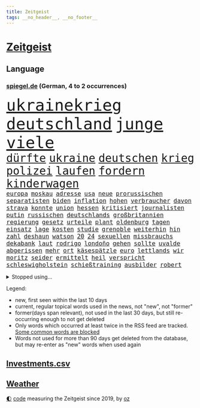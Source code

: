 ```yaml
---
title: Zeitgeist
tags: __no_header__, __no_footer__
---
```


# [Zeitgeist](https://oliz.io/zeitgeist/)

## Language

<h3><a href="https://www.spiegel.de" target="_blank">spiegel.de</a> (German, 4 to 2 occurrences)</h3>
<p style="font-family:monospace">
<span style="font-size:32pt"><a href="news_links.html#ukrainekrieg" class="current">ukrainekrieg</a></span>
<span style="font-size:32pt"><a href="news_links.html#deutschland" class="current">deutschland</a></span>
<span style="font-size:32pt"><a href="news_links.html#junge" class="current">junge</a></span>
<span style="font-size:32pt"><a href="news_links.html#viele" class="current">viele</a></span>
<br>
<span style="font-size:22pt"><a href="news_links.html#dürfte" class="current">dürfte</a></span>
<span style="font-size:22pt"><a href="news_links.html#ukraine" class="current">ukraine</a></span>
<span style="font-size:22pt"><a href="news_links.html#deutschen" class="current">deutschen</a></span>
<span style="font-size:22pt"><a href="news_links.html#krieg" class="current">krieg</a></span>
<span style="font-size:22pt"><a href="news_links.html#polizei" class="current">polizei</a></span>
<span style="font-size:22pt"><a href="news_links.html#laufen" class="current">laufen</a></span>
<span style="font-size:22pt"><a href="news_links.html#fordern" class="current">fordern</a></span>
<span style="font-size:22pt"><a href="news_links.html#kinderwagen" class="new">kinderwagen</a></span>
<br>
<span style="font-size:12pt"><a href="news_links.html#europa" class="current">europa</a></span>
<span style="font-size:12pt"><a href="news_links.html#moskau" class="current">moskau</a></span>
<span style="font-size:12pt"><a href="news_links.html#adresse" class="current">adresse</a></span>
<span style="font-size:12pt"><a href="news_links.html#usa" class="current">usa</a></span>
<span style="font-size:12pt"><a href="news_links.html#neue" class="current">neue</a></span>
<span style="font-size:12pt"><a href="news_links.html#prorussischen" class="current">prorussischen</a></span>
<span style="font-size:12pt"><a href="news_links.html#separatisten" class="current">separatisten</a></span>
<span style="font-size:12pt"><a href="news_links.html#biden" class="current">biden</a></span>
<span style="font-size:12pt"><a href="news_links.html#inflation" class="current">inflation</a></span>
<span style="font-size:12pt"><a href="news_links.html#hohen" class="current">hohen</a></span>
<span style="font-size:12pt"><a href="news_links.html#verbraucher" class="current">verbraucher</a></span>
<span style="font-size:12pt"><a href="news_links.html#davon" class="current">davon</a></span>
<span style="font-size:12pt"><a href="news_links.html#strava" class="new">strava</a></span>
<span style="font-size:12pt"><a href="news_links.html#konnte" class="current">konnte</a></span>
<span style="font-size:12pt"><a href="news_links.html#union" class="current">union</a></span>
<span style="font-size:12pt"><a href="news_links.html#hessen" class="current">hessen</a></span>
<span style="font-size:12pt"><a href="news_links.html#kritisiert" class="current">kritisiert</a></span>
<span style="font-size:12pt"><a href="news_links.html#journalisten" class="current">journalisten</a></span>
<span style="font-size:12pt"><a href="news_links.html#putin" class="current">putin</a></span>
<span style="font-size:12pt"><a href="news_links.html#russischen" class="current">russischen</a></span>
<span style="font-size:12pt"><a href="news_links.html#deutschlands" class="current">deutschlands</a></span>
<span style="font-size:12pt"><a href="news_links.html#großbritannien" class="current">großbritannien</a></span>
<span style="font-size:12pt"><a href="news_links.html#regierung" class="current">regierung</a></span>
<span style="font-size:12pt"><a href="news_links.html#gesetz" class="current">gesetz</a></span>
<span style="font-size:12pt"><a href="news_links.html#urteile" class="current">urteile</a></span>
<span style="font-size:12pt"><a href="news_links.html#plant" class="current">plant</a></span>
<span style="font-size:12pt"><a href="news_links.html#oldenburg" class="new">oldenburg</a></span>
<span style="font-size:12pt"><a href="news_links.html#tagen" class="current">tagen</a></span>
<span style="font-size:12pt"><a href="news_links.html#einsatz" class="current">einsatz</a></span>
<span style="font-size:12pt"><a href="news_links.html#lage" class="current">lage</a></span>
<span style="font-size:12pt"><a href="news_links.html#kosten" class="current">kosten</a></span>
<span style="font-size:12pt"><a href="news_links.html#studie" class="current">studie</a></span>
<span style="font-size:12pt"><a href="news_links.html#grenoble" class="current">grenoble</a></span>
<span style="font-size:12pt"><a href="news_links.html#weiterhin" class="current">weiterhin</a></span>
<span style="font-size:12pt"><a href="news_links.html#hin" class="current">hin</a></span>
<span style="font-size:12pt"><a href="news_links.html#zahl" class="current">zahl</a></span>
<span style="font-size:12pt"><a href="news_links.html#deshaun" class="new">deshaun</a></span>
<span style="font-size:12pt"><a href="news_links.html#watson" class="new">watson</a></span>
<span style="font-size:12pt"><a href="news_links.html#20" class="current">20</a></span>
<span style="font-size:12pt"><a href="news_links.html#24" class="current">24</a></span>
<span style="font-size:12pt"><a href="news_links.html#sexuellen" class="current">sexuellen</a></span>
<span style="font-size:12pt"><a href="news_links.html#missbrauchs" class="current">missbrauchs</a></span>
<span style="font-size:12pt"><a href="news_links.html#dekabank" class="new">dekabank</a></span>
<span style="font-size:12pt"><a href="news_links.html#laut" class="current">laut</a></span>
<span style="font-size:12pt"><a href="news_links.html#rodrigo" class="current">rodrigo</a></span>
<span style="font-size:12pt"><a href="news_links.html#londoño" class="new">londoño</a></span>
<span style="font-size:12pt"><a href="news_links.html#gehen" class="current">gehen</a></span>
<span style="font-size:12pt"><a href="news_links.html#sollte" class="current">sollte</a></span>
<span style="font-size:12pt"><a href="news_links.html#uvalde" class="current">uvalde</a></span>
<span style="font-size:12pt"><a href="news_links.html#abgerissen" class="current">abgerissen</a></span>
<span style="font-size:12pt"><a href="news_links.html#mehr" class="current">mehr</a></span>
<span style="font-size:12pt"><a href="news_links.html#ort" class="current">ort</a></span>
<span style="font-size:12pt"><a href="news_links.html#käsespätzle" class="new">käsespätzle</a></span>
<span style="font-size:12pt"><a href="news_links.html#euro" class="current">euro</a></span>
<span style="font-size:12pt"><a href="news_links.html#lettlands" class="new">lettlands</a></span>
<span style="font-size:12pt"><a href="news_links.html#wir" class="current">wir</a></span>
<span style="font-size:12pt"><a href="news_links.html#moritz" class="current">moritz</a></span>
<span style="font-size:12pt"><a href="news_links.html#seider" class="current">seider</a></span>
<span style="font-size:12pt"><a href="news_links.html#ermittelt" class="current">ermittelt</a></span>
<span style="font-size:12pt"><a href="news_links.html#heil" class="current">heil</a></span>
<span style="font-size:12pt"><a href="news_links.html#verspricht" class="current">verspricht</a></span>
<span style="font-size:12pt"><a href="news_links.html#schleswigholstein" class="current">schleswigholstein</a></span>
<span style="font-size:12pt"><a href="news_links.html#schießtraining" class="new">schießtraining</a></span>
<span style="font-size:12pt"><a href="news_links.html#ausbilder" class="new">ausbilder</a></span>
<span style="font-size:12pt"><a href="news_links.html#robert" class="current">robert</a></span>
</p>
<details>
<summary>Stopped using...</summary>
<p class="former" style="font-size:12pt">
rb(609) aktien(608) andrea(608) brutale(608) erneute(608) flüchtlinge(608) serien(608) uhr(608) vergewaltigt(608) alarm(607) ankunft(607) eskalation(607) fabrik(607) geschrieben(607) hinterlassen(607) mali(607) wünscht(607) äußern(607) himmel(606) versäumnisse(606) walter(606) berichte(605) coronaimpfstoff(605) historiker(605) kennt(605) rechtsextreme(605) verteilt(605) angebliche(604) aufklärung(604) bestreitet(604) diskussion(604) egal(604) fischer(604) fünfte(604) generalsekretär(604) helden(604) moderne(604) rechtsextremen(604) regionen(604) entlassung(603) entstehen(603) locker(603) minderheit(603) nahmen(603) radsport(603) reiner(603) taylor(603) usbehörden(603) verzögert(603) wofür(603) 5(602) abends(602) allianz(602) beantragen(602) ehre(602) eingereicht(602) ertragen(602) figur(602) sc(602) schadet(602) sv(602) weitet(602) brücke(601) daraufhin(601) gestoßen(601) klimaneutral(601) leipziger(601) richtige(601) summe(601) überwinden(601) 50000(600) ausgeschlossen(600) ausnahmen(600) blockieren(600) csuchef(600) geduld(600) kritische(600) mörder(600) nahen(600) reißt(600) rostock(600) verhängen(600) weltweite(600) wünschen(600) 42(599) bilden(599) coronahilfen(599) geldstrafe(599) höchste(599) riss(599) theater(599) times(599) werfen(599) zahlreichen(599) beschließen(598) dauer(598) deswegen(598) fragt(598) george(598) schaltet(598) schwester(598) teslachef(598) wählt(598) zurückgetreten(598) 1945(597) 33(597) big(597) erziehung(597) lakers(597) männliche(597) nordsee(597) präsentieren(597) schulze(597) abstimmen(596) eingesetzt(596) gebraucht(596) gedreht(596) lebte(596) sports(596) steuert(596) stream(596) weitergegeben(596) west(596) übergeben(596) athleten(595) enthüllt(595) gedenken(595) priester(595) verbindung(595) überschattet(595) abwehr(594) deutet(594) medikamente(594) park(594) töten(594) diego(593) djokovic(593) fußballprofi(593) libyen(593) ministerpräsidentin(593) übernahme(593) frachter(592) frische(592) schmidt(592) virologen(592) beiträge(591) demonstrationen(591) hotels(591) loswerden(591) verzicht(591) rivale(590) schöne(590) demokratischen(589) schwerem(589) verfolgt(589) beschuldigt(588) kindesmissbrauch(588) luca(588) nerven(588) quer(588) beteiligung(587) empfängt(587) klassiker(587) pflanzen(586) fernsehen(585) schlechtes(585) ständig(585) iss(584) jerusalem(584) prognosen(584) text(584) arabische(583) bob(582) affäre(581) engpässe(580) februar(580) rückstand(580) wirtschaftswachstum(580) vorgegangen(579) ausgesetzt(578) defensive(578) leider(578) limit(578) ähnliche(578) eigenem(577) erstochen(577) erzielte(577) hand(577) regierungserklärung(575) gefühl(573) größere(573) aktivist(572) bangt(572) hohem(570) abhängig(569) schwung(569) niedrig(568) gruppen(567) hinweis(567) spannend(566) besteht(565) unterbrochen(561) patzt(560) grüner(558) schätzen(557) türen(557) liberalen(556) premiers(552) erleichtern(543) flog(543) gala(542) rache(542) ärgern(540) gelangt(535) herzinfarkt(535) erben(533) einfache(530) liter(529) 58(528) berühmtesten(528) zweieinhalb(525) explodiert(519) festgesetzt(517) glasgow(498) milliardär(492) schiebt(483) extremwetter(479) anfeindungen(474) lahmgelegt(472) stärkste(472) bein(469) konkreten(466) verlusten(466) kannte(465) medaille(459) recherche(457) missbrauchsvorwürfen(452) verantwortliche(445) prozessauftakt(423) greenpeace(422) mitverantwortlich(421) fonds(420) vehement(416) herausragende(414) 250(412) scharfen(411) wissenschaftliche(394) eskalierte(393) 2045(386) regierungskoalition(382) genossen(379) 83(373) meilenstein(372) verließ(365) aktionäre(354) fassung(352) rohstoffe(352) belgischen(350) staatschefs(346) jamaika(345) urteilte(344) aussterben(343) leichten(343) truppe(339) tornado(336) kämpften(335) schließung(333) schwangeren(333) düster(332) coup(330) seenot(330) siebte(330) emirate(327) vierjährige(326) beides(320) kürzen(319) 33jährige(317) vollständige(317) bedankt(313) versehen(313) inszenieren(312) las(311) vegas(311) 14jähriger(310) fossilen(310) flut(308) erscheint(302) bauprojekte(301) garage(301) konzerns(301) höchstwert(297) zutritt(295) dirk(293) dämpfen(289) günstiges(289) war's(288) nachspielzeit(286) boosterimpfung(285) löscht(283) lieferprobleme(282) düsseldorfer(278) gewidmet(278) inneren(276) befreiung(275) human(274) haushalt(273) moderner(273) neuesten(269) music(268) zorn(268) kalten(266) harris(265) manuela(263) volkspartei(259) staatspräsident(256) bruch(254) landtagswahl(253) jüdischen(252) schwesig(252) vorfeld(252) militärmanöver(251) geheim(249) aufholjagd(248) rechtsradikale(247) finanzhilfen(246) angezündet(245) hell(245) spiegelspitzengespräch(245) terodde(245) mischen(242) älteste(242) kurzer(241) derby(238) verschlechtert(238) einschätzungen(235) follower(235) verdoppeln(235) amtskollegen(234) spiegelrecherchen(233) störungen(233) sam(230) wahlergebnis(230) emir(229) trapp(228) halbes(227) hendrik(225) importieren(225) knappheit(225) lindern(225) mächtig(225) elke(224) heidenreich(224) nullcovidstrategie(224) einsturz(223) warburg(223) gasversorgung(222) reichste(220) 260(219) irische(217) rechtsextremer(217) aktivitäten(216) vorwand(215) beliebt(214) kampfjets(213) bereichen(212) bremens(212) coronapatienten(211) überlastung(211) begleichen(210) beschlagnahmte(210) genf(209) töchtern(208) case(207) euländer(207) zufällig(207) frühling(206) stadtteil(206) füllkrug(205) niclas(205) hinrichtungen(204) reine(203) beitreten(201) erheblichen(201) getrennte(200) militärischen(200) stürzten(199) kartoffeln(196) aggressiven(194) bauarbeiter(194) exchef(194) pech(194) aufgespürt(192) schusswaffen(192) herber(191) unbegründet(190) formel1saison(189) svenja(188) fabian(187) gewaltsamen(187) kentucky(187) amtsinhaber(186) flüchtenden(186) enormen(184) feierten(184) aston(183) gelb(183) auseinander(182) bundesfinanzminister(182) sportliche(180) videochat(180) zielen(180) keeper(179) kontrollierte(179) ministerinnen(179) usrepräsentantenhaus(179) zufall(179) swift(178) beschwert(176) kalb(174) stimmte(173) verschiedenen(172) fehlgeburt(171) rasch(171) angekündigte(170) behauptungen(170) faber(170) aufmischen(169) zuständig(169) geiger(168) landeten(168) negativserie(168) überlebten(168) eukommissionschefin(167) geflohene(167) besiegen(166) aufsehenerregenden(165) ebay(165) marcus(165) mount(164) offenbarte(164) pflegerinnen(164) männlichkeit(163) student(163) verurteilten(163) finnlands(162) 67(161) verfassungsschützer(161) phoenix(160) ukrainekrise(160) moskauer(159) südosten(159) deuten(158) g7staaten(158) gewährt(158) nutzlos(158) renault(158) sozialleistungen(158) gefängnisstrafe(157) bauer(156) leiser(156) telefonieren(156) jeweils(155) sicherheitsgarantien(155) öffnete(155) ansprüche(154) erkennt(151) lockert(151) menschenrechtler(151) auswanderer(150) flugzeugen(150) waffenstillstand(150) verpflichtung(148) erleiden(147) anträge(146) knüpft(146) ausgangssperre(145) lastwagenfahrer(145) mild(145) bedeute(144) everest(144) hungersnöte(144) nowitzki(144) austritt(143) benutzen(143) aufrüstung(142) wegfallen(142) brot(140) lasche(140) großbrand(138) bundesaußenministerin(137) nordkoreas(137) schießereien(135) teppich(135) täuschung(135) cover(134) erworben(134) fitness(134) katars(134) weitreichend(134) familienvater(133) zögerliche(133) geklagt(132) verzweifeln(132) abschuss(131) einbußen(131) handelsabkommen(131) usverteidigungsminister(131) cruises(129) marilyn(129) reparatur(129) schalker(129) enttäuschend(128) satellitenbildern(128) serebrennikow(128) wahlrechtsreform(128) teilten(127) datenschutz(126) provozierte(126) ungenügend(126) ergeben(125) tourist(125) überlässt(125) fahrlässiger(124) 23jährige(123) 61jährige(123) moniert(123) verdreifachen(122) überwachungskameras(122) fremd(121) reichensteuer(121) hinab(120) mv(120) reformiert(120) dramatischer(119) fürchtete(119) monster(119) nachkommen(119) stemmen(119) offenbaren(118) ukraineinvasion(118) cyberattacken(117) feldzug(117) kondome(117) zweistellige(117) cowboys(116) franzose(116) nonnenwerth(116) seoul(116) toryabgeordneter(116) gedemütigt(114) eishockeyteam(113) säbelrasseln(113) nützt(112) protagonisten(112) sitz(112) tablet(112) abgedeckt(111) dgbchef(111) photography(111) sturmböen(111) sturmtief(111) umfragen(111) zumal(111) ansehen(110) neuregelung(110) aufteilen(109) funk(109) male(109) zivilen(108) 40000(107) bezos(107) bnd(107) infolge(107) nestlé(107) anzahl(106) putschversuch(106) sportlerin(106) runter(105) verräter(105) abschieds(104) antiterroreinsatz(104) elektronische(104) cduaußenpolitiker(103) fieber(103) systeme(103) unbewaffnete(103) schlüsselrolle(102) umzusetzen(102) 80jährige(101) bretagne(101) schlussstrich(101) vergleichen(101) disqualifiziert(100) abgestimmt(99) ausgeweitet(99) baltischen(99) dreharbeiten(99) neubrandenburg(99) posiert(99) scott(99) verspätungen(99) übergossen(99) flughafens(98) hausdurchsuchung(98) tui(98) vollständigen(98) lizenz(97) neunten(97) projekten(97) schief(97) schwarzmeerflotte(97) sklaverei(97) beschleunigt(96) besonderheiten(96) rapperin(96) traurig(96) traut(95) usamerikanerin(95) vorab(94) preußen(93) terrorverdacht(93) besatzung(92) prorussischer(92) spiegeltitelstory(92) 1100(91) ausfiel(91) ausstattung(91) inakzeptabel(91) mac(91) u(91) auswanderern(90) dächer(90) missbrauchsfälle(90) nrwwahl(90) absolvieren(89) beschuss(89) itzehoe(89) versprechungen(89) babynahrung(88) cas(88) luxusauto(88) natomitgliedschaft(88) spdlinken(88) sportgerichtshof(88) zunehmen(88) a7(87) anzug(87) passé(87) prorussische(87) auswandern(86) fußballspiel(86) impfschutz(86) klimastiftung(86) kutschaty(86) mais(86) tina(86) fritz(85) häme(85) radio(85) siege(85) sperrte(85) achim(84) gewehr(84) luftschutzkeller(84) nächtlichen(84) olena(84) schauer(84) spitzenkandidaten(84) trickst(84) bekundet(83) regionalliga(83) riskant(83) rotweiss(83) söldner(83) ungleiche(83) waldbesitzer(83) blitzschnell(82) tankt(82) verteidigungsbündnis(82) entnazifizierung(81) freundschaften(81) muslim(81) sevilla(81) virtual(81) flüchtlingspolitik(80) jahreszeit(80) kot(80) vereinbaren(80) duo(79) kremlchefs(79) mädchens(79) altbundeskanzler(78) broschüre(78) instrumentalisiert(78) kriegswoche(78) nkunku(78) nützlich(78) beugt(77) ed(77) gestochen(77) kiewer(77) preisgeld(77) türken(77) bewegenden(76) deutliches(76) dunkelziffer(76) futter(76) harrten(76) industrienationen(76) katastrophale(76) niedergestochen(76) pries(76) spannendes(76) 32jährige(75) anwendung(75) entlastungspaket(75) rauchentwicklung(75) sexualisierte(75) stufen(75) außergewöhnliche(74) energiesparen(74) exkanzlers(74) ramstein(74) tänzer(74) destabilisieren(73) freiwillige(73) institutionen(73) iwan(73) sheeran(73) strategische(73) zuwiderhandlung(73) knöllchen(72) lieder(72) natotreffen(72) sibirien(72) sukyeol(72) yoon(72) angreifern(71) malik(71) natochef(71) organisierte(71) rettungshubschrauber(71) bombenanschlag(70) expartnerin(70) li(70) metro(70) ungewiss(70) zunimmt(70) abgewehrt(69) auswirkung(69) geburtsklinik(69) kinderpsychiater(69) kraftstoff(69) benachbarte(68) verbandes(68) verspottete(68) äckern(68) alpenrepublik(67) cicero(67) lindners(67) regie(67) trier(67) burkhard(66) firmengründer(66) pauschalen(66) touren(66) vereint(66) abtreibungsgegner(65) abtreibungsgesetz(65) beanspruchen(65) event(65) rhetorik(65) zulässig(65) begrenzt(64) chemiewaffen(64) dicke(64) günstigste(64) interimspräsident(64) ungeahnte(64) volkes(64) weizen(64) weltkulturerbe(64) westküste(64) gottes(63) gräuel(63) hauptversammlung(63) kriegstage(63) poleposition(63) reanimiert(63) christie's(62) grenzt(62) jake(62) koordination(62) mach(62) nötige(62) saharastaub(62) spieltags(62) staub(62) coronagelder(61) impfpassskandal(61) zuflucht(61) abtreiben(60) militärbündnisses(60) niedersächsischen(60) prämiert(60) solarstrom(60) turbo(60) ungewohnten(60) fair(59) gegenwind(59) kriegspropaganda(59) versprecher(59) auslösen(58) flossen(58) klimabewegung(58) pyrotechnik(58) roms(58) sachverständige(58) sahara(58) traktoren(58) abgabe(57) gamestop(57) hedgefonds(57) koordinator(57) stalin(57) strategisch(57) zellen(57) afdabgeordneten(56) aramco(56) bremser(56) bundesligaspieltag(56) decke(56) filmstarts(56) saudi(56) traditionsreiche(56) verschlechtern(56) völkermord(56) anke(55) colonna(55) eingehen(55) energiepaket(55) gelaunt(55) islamistischer(55) kiffen(55) menschlicher(55) millionenspende(55) rehlinger(55) salih(55) özcan(55) dgbvorsitzende(54) dämpft(54) ernten(54) gewalttätige(54) sportchef(54) überfährt(54) angriffskriegs(53) ausrichten(53) beobachtete(53) bevölkerungsschutz(53) hawkins(53) labourpartei(53) prag(53) schwadronierte(53) stadtteilen(53) biniam(52) elend(52) eritrea(52) girmay(52) helsinki(52) machtwechsel(52) positives(52) trauerfeier(52) detaillierten(51) flüssiggasterminals(51) gentwevelgem(51) hungerkrisen(51) university(51) arts(50) helfern(50) imran(50) journalistinnen(50) privathaushalte(50) träge(50) updates(50) zsymbol(50) zulegen(50) zweitgrößten(50) ehrenmord(49) latein(49) schmecken(49) schweriner(49) untersagen(49) unzulänglich(49) vorfalls(49) wahlkarten(49) wählerwanderung(49) doha(48) mietpreise(48) stellvertreter(48) umzugehen(48) unsichtbare(48) wmvorrunde(48) zuschauern(48) grundstücke(47) neutral(47) schiffbrüchige(47) abdullah(46) erwies(46) frühes(46) halbbruder(46) hamsa(46) insolvenzen(46) jordaniens(46) rechnungen(46) reuter(46) vorsätzlicher(46) lahmzulegen(45) lauterbachs(45) rekordniveau(45) riskieren(45) räuber(45) staatsballetts(45) vortag(45) wiegelt(45) öpnv(45) al(44) pelosi(44) süßwarenindustrie(44) aushebeln(43) ferrero(43) heldentum(43) jurij(43) salmonellen(43) südossetien(43) züchter(43) gärtner(42) kohfeldt(42) tvsender(42) unerwünschten(42) 16jährige(41) absehbar(41) abtreibungsrecht(41) bafögreform(41) better(41) einsetzt(41) verpflichtenden(41) visite(41) vollzug(41) welch(41) bremse(40) implodieren(40) jordanien(40) partout(40) 13jähriger(39) anwesenheit(39) aufgewacht(39) bodo(39) championsleaguesieg(39) mehrheiten(39) thermometer(39) wahllos(39) fach(38) gentleman(38) kreditkartendaten(38) stall(38) antonina(37) beleuchtung(37) eupläne(37) generalstaatsanwaltschaft(37) unterm(37) zelebriert(37) chatgruppe(36) geflohenen(36) pokalfinale(36) schindler(36) streich(36) wohnungsmarkt(36) 26jähriger(35) bäckerei(35) gitarre(35) schwedens(35) blaugelber(34) friedenstauben(34) klos(34) kriegsgerät(34) niederzulegen(34) phosphormunition(34) ressortchefin(34) betrugsvorwürfen(33) gerichts(33) liiert(33) morden(33) nicola(33) verteidigungsausschuss(33) vorstellt(33) ausgiebig(32) beine(32) fotografie(32) hartem(32) hilfreich(32) staatsanwaltschaften(32) stünde(32) susanne(32) süchtig(32) willige(32) bebt(31) bergsteiger(31) kommender(31) schwesigs(31) stellvertretende(31) entschuldigte(30) formal(30) frühzeitig(30) hepatitisfälle(30) wertvolle(30) belagerten(29) catherine(29) gefangenenaustausch(29) parkhaus(29) blüte(28) brände(28) playoffspiel(28) sohns(28) act(27) bauchschmerzen(27) bleib(27) franzosen(27) oasis(27) sexpartnerin(27) spiritus(27) stahlwerk(27) stürmte(27) torsten(27) vorhanden(27) arminias(26) ausfuhren(26) predigt(26) spiegelbild(26) trennten(26) gepardpanzer(25) kopfverletzung(25) palästinensischen(25) stahlwerks(25) delfine(24) nutzerinnen(24) renovierung(24) stadien(24) stuttgarts(24) verwechselt(24) wahlniederlagen(24) appellieren(23) involviert(23) koalitionen(23) kopfankopfrennen(23) mangelhafte(23) suns(23) unsichere(23) verbliebenen(23) eingewiesen(22) gebetet(22) ko(22) marktmanipulation(22) politikwissenschaftlerin(22) airport(21) fragwürdige(21) insolventen(21) motorisierten(21) scholz’(21) steigerungen(21) testverhaltens(21) verdorren(21) verlaufen(21) beckers(20) ergebnissen(20) helmen(20) puppe(20) sozialdemokrat(20) stärkeres(20) unesco(20) 2006(19) el(19) feedback(19) harz(19) hoeneß(19) rüsten(19) uli(19) anlaufstelle(18) anonym(18) bäcker(18) eugrenzschutzagentur(18) frontex(18) komponiert(18) niinistö(18) präsidiumsmitglieder(18) sauli(18) wirre(18) ökologisch(18) 14jährigen(17) gestiegener(17) hackerangriffe(17) stauten(17) unterlagen(17) verheiratet(17) about(16) einstecken(16) errechnet(16) gehör(16) gerichtshofs(16) machine(16) schrecklich(16) suleiman(16) wütete(16) 105(15) abtransportiert(15) ecuadorianer(15) homolka(15) kollegs(15) maverickpremiere(15) unterhauses(15) wahlkampfendspurt(15) abspeisen(14) atomwaffenprogramm(14) beerdigung(14) ehrenpalme(14) kleid(14) met(14) monroe(14) mähdrescher(14) schutzmasken(14) yates(14) ölboykott(14) allmählich(13) bedrohlich(13) ermöglicht(13) fahimi(13) profifußball(13) yasmin(13) beisein(12) doctor(12) qualitäten(12) regionalverkehr(12) sowjetischer(12) time(12) atlas(11) bedienen(11) dortige(11) latzel(11) maskenaffäre(11) pastor(11) privatleben(11)
</p>
</details>
<p>Legend:
<ul>
<li><span class="new">new</span>, first seen within the last 10 days</li>
<li><span class="current">current</span>, regular topical words used in the news, not "new", not "former"</li>
<li><span class="former">former(days span relevant)</span>, not used in the last 30 days, but still re-occurring enough to not get deleted</li>
<li>Only words which occurred at least twice in the RSS feed are tracked. <a href="language/filters.py">Some common words are blocked</a></li>
<li>Words not used for more than 90 days get deleted from the database, but may re-enter as "new" words when used again</li>
</ul>
</p>

## [Investments](investments.html)[.csv](investments.csv)

## [Weather](weather.html)

<footer>
<a href="javascript:toggleTheme()" class="nav">🌓</a>
<a href="https://github.com/ooz/zeitgeist">code</a> measuring the Zeitgeist since 2019, by <a href="https://oliz.io">oz</a>
</footer>
